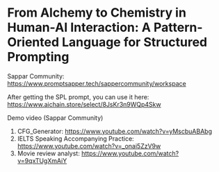 # From Alchemy to Chemistry in Human-AI Interaction: A Pattern-Oriented Language for Structured Prompting

Sappar Community: https://www.promptsapper.tech/sappercommunity/workspace

After getting the SPL prompt, you can use it here: https://www.aichain.store/select/8JsKr3n9WQp4Skw

Demo video (Sappar Community)
1. CFG_Generator: https://www.youtube.com/watch?v=yMscbuABAbg
2. IELTS Speaking Accompanying Practice: https://www.youtube.com/watch?v=_onai5ZzV9w
3. Movie review analyst: https://www.youtube.com/watch?v=9qxTUgXmAiY
